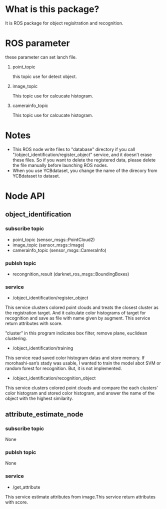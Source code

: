 # What is this package?
It is ROS package for object regisitration and recognition.

# ROS parameter
 these parameter can set lanch file.
 1. point_topic

    this topic use for detect object.

 2. image_topic

    This topic use for calcucate histogram.
 
 3. camerainfo_topic
 
    This topic use for calcucate histogram.

# Notes
 - This ROS node write files to "database" directory if you call "/object_identification/register_object" service, and it doesn’t erase these files. 
 So if you want to delete the registered data, please delete the file manually before launching ROS nodes.
 - When you use YCBdataset, you change the name of the direcory from YCBdataset to dataset. 

# Node API
## object_identification
### subscribe topic
 - point_topic (sensor_msgs::PointCloud2)
 - image_topic (sensor_msgs::Image)
 - camerainfo_topic (sensor_msgs::CameraInfo)
### publsh topic
 - recongnition_result (darknet_ros_msgs::BoundingBoxes)
### service
 - /object_identification/register_object

 This service clusters colored point clouds and treats the closest cluster as the registration target. 
 And it calculate color histograms of target for recognition and save as file with name given by augment.
 This service return attributes with score.
 
 ”cluster” in this program indicates box filter, remove plane, euclidean  clustering.
 
 - /object_identification/training

 This service read saved color histogram datas and store memory. If morohashi-san’s stady was usable, I wanted to train the model abot SVM or random forest for recognition. But, it is not implemented.
 
 - /object_identification/recognition_object
 
This service clusters colored point clouds and compare the each clusters’ color histogram and stored color histogram, and answer the name of the object with the  highest similarity.
 

## attribute_estimate_node

### subscribe topic
   None 
### publsh topic
   None
### service
 - /get_attribute

This service estimate attributes from image.This service return attributes with score.


